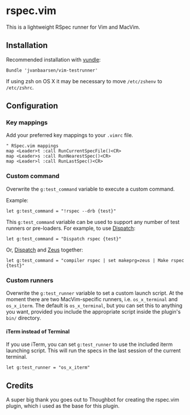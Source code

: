 # rspec.vim

This is a lightweight RSpec runner for Vim and MacVim.

## Installation

Recommended installation with [vundle](https://github.com/gmarik/vundle):

```vim
Bundle 'jvanbaarsen/vim-testrunner'
```

If using zsh on OS X it may be necessary to move `/etc/zshenv` to `/etc/zshrc`.

## Configuration

### Key mappings

Add your preferred key mappings to your `.vimrc` file.

```vim
" RSpec.vim mappings
map <Leader>t :call RunCurrentSpecFile()<CR>
map <Leader>s :call RunNearestSpec()<CR>
map <Leader>l :call RunLastSpec()<CR>
```

### Custom command

Overwrite the `g:test_command` variable to execute a custom command.

Example:

```vim
let g:test_command = "!rspec --drb {test}"
```

This `g:test_command` variable can be used to support any number of test
runners or pre-loaders. For example, to use
[Dispatch](https://github.com/tpope/vim-dispatch):

```vim
let g:test_command = "Dispatch rspec {test}"
```
Or, [Dispatch](https://github.com/tpope/vim-dispatch) and
[Zeus](https://github.com/burke/zeus) together:

```vim
let g:test_command = "compiler rspec | set makeprg=zeus | Make rspec {test}"
```

### Custom runners

Overwrite the `g:test_runner` variable to set a custom launch script. At the
moment there are two MacVim-specific runners, i.e. `os_x_terminal` and
`os_x_iterm`. The default is `os_x_terminal`, but you can set this to anything
you want, provided you include the appropriate script inside the plugin's
`bin/` directory.

#### iTerm instead of Terminal

If you use iTerm, you can set `g:test_runner` to use the included iterm
launching script. This will run the specs in the last session of the current
terminal.

```vim
let g:test_runner = "os_x_iterm"
```

Credits
-------

A super big thank you goes out to Thoughbot for creating the rspec.vim plugin, which i used as the base for this plugin.

